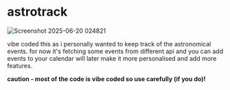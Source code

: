 # astrotrack

![Screenshot 2025-06-20 024821](https://github.com/user-attachments/assets/073e46aa-9447-44f8-9ca7-194d86ac0c81)

vibe coded this as i personally wanted to keep track of the astronomical events. for now it's fetching some events from different api and you can add events to your calendar will later make it more personalised and add more features.

**caution - most of the code is vibe coded so use carefully (if you do)!**
